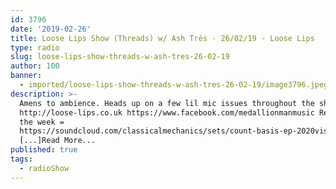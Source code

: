 ```yaml
---
id: 3796
date: '2019-02-26'
title: Loose Lips Show (Threads) w/ Ash Trés - 26/02/19 - Loose Lips
type: radio
slug: loose-lips-show-threads-w-ash-tres-26-02-19
author: 100
banner:
  - imported/loose-lips-show-threads-w-ash-tres-26-02-19/image3796.jpeg
description: >-
  Amens to ambience. Heads up on a few lil mic issues throughout the show.
  http://loose-lips.co.uk https://www.facebook.com/medallionmanmusic Release of
  the week =
  https://soundcloud.com/classicalmechanics/sets/count-basis-ep-2020vision
  [...]Read More...
published: true
tags:
  - radioShow
---
```

